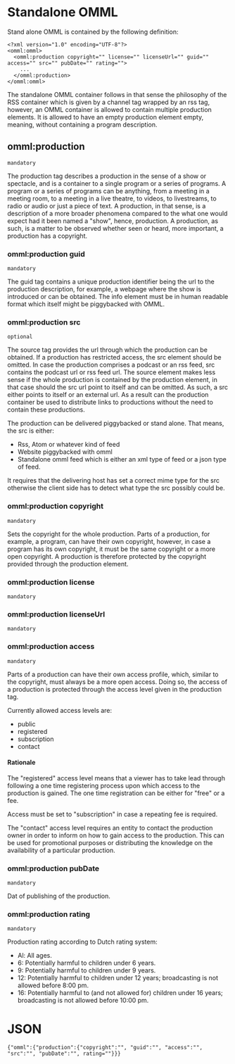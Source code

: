 # Standalone OMML

Stand alone OMML is contained by the following definition:

```
<?xml version="1.0" encoding="UTF-8"?>
<omml:omml>
  <omml:production copyright="" license="" licenseUrl="" guid="" access="" src="" pubDate="" rating="">
    ...
  </omml:production>
</omml:omml>
```

The standalone OMML container follows in that sense the philosophy of the RSS container which is given by a channel tag wrapped by an rss tag, however, an OMML container is allowed to contain multiple production elements.
It is allowed to have an empty production element empty, meaning, without containing a program description.

## omml:production
```mandatory```

The production tag describes a production in the sense of a show or spectacle, and is a container to a single program or a series of programs. A program or a series of programs can be anything, from a meeting in a meeting room, to a meeting in a live theatre, to videos, to livestreams, to radio or audio or just a piece of text. A production, in that sense, is a description of a more broader phenomena compared to the what one would expect had it been named a "show", hence, production. A production, as such, is a matter to be observed whether seen or heard, more important, a production has a copyright.

### omml:production guid
```mandatory```

The guid tag contains a unique production identifier being the url to the production description, for example, a webpage where the show is introduced or can be obtained. The info element must be in human readable format which itself might be piggybacked with OMML.

### omml:production src
```optional```

The source tag provides the url through which the production can be obtained. If a production has restricted access, the src element should be omitted. In case the production comprises a podcast or an rss feed, src contains the podcast url or rss feed url. The source element makes less sense if the whole production is contained by the production element, in that case should the src url point to itself and can be omitted. As such, a src either points to itself or an external url. As a result can the production container be used to distribute links to productions without the need to contain these productions.

The production can be delivered piggybacked or stand alone. That means, the src is either:
- Rss, Atom or whatever kind of feed
- Website piggybacked with omml 
- Standalone omml feed which is either an xml type of feed or a json type of feed.

It requires that the delivering host has set a correct mime type for the src otherwise the client side has to detect what type the src possibly could be.

### omml:production copyright
```mandatory```

Sets the copyright for the whole production. Parts of a production, for example, a program, can have their own copyright, however, in case a program has its own copyright, it must be the same copyright or a more open copyright. A production is therefore protected by the copyright provided through the production element. 

### omml:production license
```mandatory```

### omml:production licenseUrl
```mandatory```

### omml:production access
```mandatory```

Parts of a production can have their own access profile, which, similar to the copyright, must always be a more open access. Doing so, the access of a production is protected through the access level given in the production tag.

Currently allowed access levels are:
- public
- registered
- subscription
- contact

#### Rationale
The "registered" access level means that a viewer has to take lead through following a one time registering process upon which access to the production is gained. The one time registration can be either for "free" or a fee. 

Access must be set to "subscription" in case a repeating fee is required.

The "contact" access level requires an entity to contact the production owner in order to inform on how to gain access to the production. This can be used for promotional purposes or distributing the knowledge on the availability of a particular production.

### omml:production pubDate
```mandatory```

Dat of publishing of the production.

### omml:production rating
```mandatory```

Production rating according to Dutch rating system:

- Al: All ages.
- 6: Potentially harmful to children under 6 years.
- 9: Potentially harmful to children under 9 years.
- 12: Potentially harmful to children under 12 years; broadcasting is not allowed before 8:00 pm.
- 16: Potentially harmful to (and not allowed for) children under 16 years; broadcasting is not allowed before 10:00 pm.

# JSON

```
{"omml":{"production":{"copyright":"", "guid":"", "access":"", "src":"", "pubDate":"", rating=""}}}
```
